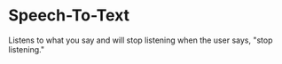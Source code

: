 # Speech-To-Text
Listens to what you say and will stop listening when the user says, "stop listening."
